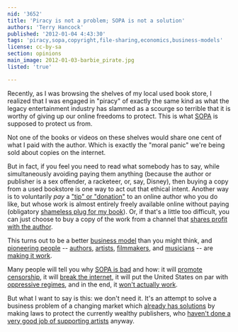 ```yaml
---
nid: '3652'
title: 'Piracy is not a problem; SOPA is not a solution'
authors: 'Terry Hancock'
published: '2012-01-04 4:43:30'
tags: 'piracy,sopa,copyright,file-sharing,economics,business-models'
license: cc-by-sa
section: opinions
main_image: 2012-01-03-barbie_pirate.jpg
listed: 'true'

---
```

Recently, as I was browsing the shelves of my local used book store, I realized that I was engaged in "piracy" of exactly the same kind as what the legacy entertainment industry has slammed as a scourge so terrible that it is worthy of giving up our online freedoms to protect. This is what [SOPA](http://arstechnica.com/tech-policy/news/2011/10/house-takes-senates-bad-internet-censorship-bill-makes-it-worse.ars) is supposed to protect us from.

Not one of the books or videos on these shelves would share one cent of what I paid with the author. Which is exactly the "moral panic" we're being sold about copies on the internet.

But in fact, if you feel you need to read what somebody has to say, while simultaneously avoiding paying them anything (because the author or publisher is a sex offender, a racketeer, or, say, Disney), then buying a copy from a used bookstore is one way to act out that ethical intent. Another way is to voluntarily _pay_ a ["tip" or "donation"](http://pledgie.com/campaigns/15536) to an online author who you do like, but whose work is almost entirely freely available online without paying (obligatory [shameless plug for my book](http://books.anansispace.com/impossible_things)). Or, if that's a little too difficult, you can just choose to buy a copy of the work from a channel that [shares profit with the author](http://www.primeracopia.com/?p=2414). 

This turns out to be a better [business model](http://www.kk.org/thetechnium/archives/2008/03/1000_true_fans.php) than you might think, and [pioneering people](http://www.kickstarter.com/projects/amandapalmer/an-evening-with-neil-gaiman-and-amanda-palmer) -- [authors](http://craphound.com/), [artists](http://www.blendswap.com/3D-models/author/timzero4/), [filmmakers](http://www.blender.org/features-gallery/blender-open-projects/), and [musicians](http://ziaspace.com/_music/drumnspace/) -- are [making it work](http://questioncopyright.org/sita_distribution/results).

Many people will tell you why [SOPA is bad](http://americancensorship.org/) and how: it will [promote censorship](), it will [break the internet](http://fightforthefuture.org/pipa/), it will put the United States on par with [oppressive regimes](https://torrentfreak.com/belarus-bans-browsing-of-all-foreign-websites-120103/), and in the end, it [won't actually work](http://www.theatlanticwire.com/politics/2011/12/coders-are-already-finding-ways-around-sopa-censorship/46425/).

But what I want to say is this: we don't need it. It's an attempt to solve a business problem of a changing market which [already has solutions](http://questioncopyright.org/understanding_free_content) by making laws to protect the currently wealthy publishers, who [haven't done a very good job of supporting artists](http://www.techdirt.com/articles/20100712/23482610186.shtml) anyway.
